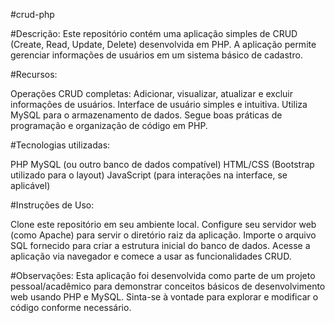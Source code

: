 #crud-php

#Descrição:
Este repositório contém uma aplicação simples de CRUD (Create, Read, Update, Delete) desenvolvida em PHP. A aplicação permite gerenciar informações de usuários em um sistema básico de cadastro.

#Recursos:

Operações CRUD completas: Adicionar, visualizar, atualizar e excluir informações de usuários.
Interface de usuário simples e intuitiva.
Utiliza MySQL para o armazenamento de dados.
Segue boas práticas de programação e organização de código em PHP.

#Tecnologias utilizadas:

PHP
MySQL (ou outro banco de dados compatível)
HTML/CSS (Bootstrap utilizado para o layout)
JavaScript (para interações na interface, se aplicável)


#Instruções de Uso:

Clone este repositório em seu ambiente local.
Configure seu servidor web (como Apache) para servir o diretório raiz da aplicação.
Importe o arquivo SQL fornecido para criar a estrutura inicial do banco de dados.
Acesse a aplicação via navegador e comece a usar as funcionalidades CRUD.

#Observações:
Esta aplicação foi desenvolvida como parte de um projeto pessoal/acadêmico para demonstrar conceitos básicos de desenvolvimento web usando PHP e MySQL. Sinta-se à vontade para explorar e modificar o código conforme necessário.


